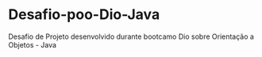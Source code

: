 # Desafio-poo-Dio-Java
 Desafio de Projeto desenvolvido durante bootcamo Dio sobre Orientação a Objetos - Java 
